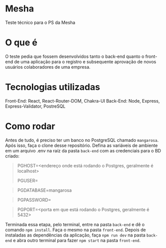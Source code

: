 # Mesha
Teste técnico para o PS da Mesha

# O que é
O teste pedia que fossem desenvolvidos tanto o back-end quanto o front-end de uma aplicação para o registro e subsequente aprovação de novos usuários colaboradores de uma empresa.

# Tecnologias utilizadas
Front-End: React, React-Router-DOM, Chakra-UI
Back-End: Node, Express, Express-Validator, PostreSQL

# Como rodar
Antes de tudo, é preciso ter um banco no PostgreSQL chamado `mangarosa`. 
Após isso, faça o clone desse repositório. Defina as variáveis de ambiente em um arquivo .env na raíz da pasta `back-end` com as credenciais para o BD criado:
> PGHOST=<endereço onde está rodando o Postgres, geralmente é localhost>
> 
> PGUSER=<nome do owner do BD criado>
  
> PGDATABASE=mangarosa
  
> PGPASSWORD=<password do owner do BD criado>
  
> PGPORT=<porta em que está rodando o Postgres, geralmente é 5432>
  
Terminada essa etapa, pelo terminal, entre na pasta `back-end` e dê o comando `npm install`. Faça o mesmo na pasta `front-end`.
Depois de instaladas as dependências da aplicação, faça `npm run dev` na pasta `back-end` e abra outro terminal para fazer `npm start` na pasta `front-end`.

